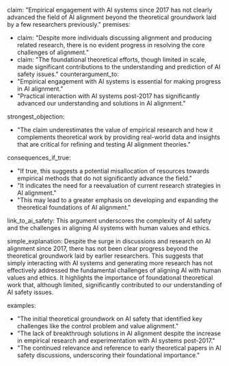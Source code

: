 claim: "Empirical engagement with AI systems since 2017 has not clearly advanced the field of AI alignment beyond the theoretical groundwork laid by a few researchers previously."
premises:
  - claim: "Despite more individuals discussing alignment and producing related research, there is no evident progress in resolving the core challenges of alignment."
  - claim: "The foundational theoretical efforts, though limited in scale, made significant contributions to the understanding and prediction of AI safety issues."
counterargument_to:
  - "Empirical engagement with AI systems is essential for making progress in AI alignment."
  - "Practical interaction with AI systems post-2017 has significantly advanced our understanding and solutions in AI alignment."

strongest_objection:
  - "The claim underestimates the value of empirical research and how it complements theoretical work by providing real-world data and insights that are critical for refining and testing AI alignment theories."

consequences_if_true:
  - "If true, this suggests a potential misallocation of resources towards empirical methods that do not significantly advance the field."
  - "It indicates the need for a reevaluation of current research strategies in AI alignment."
  - "This may lead to a greater emphasis on developing and expanding the theoretical foundations of AI alignment."

link_to_ai_safety: This argument underscores the complexity of AI safety and the challenges in aligning AI systems with human values and ethics.

simple_explanation: Despite the surge in discussions and research on AI alignment since 2017, there has not been clear progress beyond the theoretical groundwork laid by earlier researchers. This suggests that simply interacting with AI systems and generating more research has not effectively addressed the fundamental challenges of aligning AI with human values and ethics. It highlights the importance of foundational theoretical work that, although limited, significantly contributed to our understanding of AI safety issues.

examples:
  - "The initial theoretical groundwork on AI safety that identified key challenges like the control problem and value alignment."
  - "The lack of breakthrough solutions in AI alignment despite the increase in empirical research and experimentation with AI systems post-2017."
  - "The continued relevance and reference to early theoretical papers in AI safety discussions, underscoring their foundational importance."